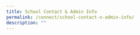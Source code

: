 ```yaml
---
title: School Contact & Admin Info
permalink: /connect/school-contact-n-admin-info/
description: ""
---
```

